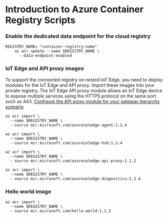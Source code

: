 <h1>Introduction to Azure Container Registry Scripts</h1>


<h3>Enable the dedicated data endpoint for the cloud registry</h3>


```
REGISTRY_NAME= "container-registry-name"
    az acr update --name $REGISTRY_NAME \
      --data-endpoint-enabled
```

<h3>IoT Edge and API proxy images</h3>

To support the connected registry on nested IoT Edge, you need to deploy modules for the IoT Edge and API proxy. Import these images into your private registry.
The IoT Edge API proxy module allows an IoT Edge device to expose multiple services using the HTTPS protocol on the same port such as 443.
<a href="https://docs.microsoft.com/en-us/azure/iot-edge/how-to-configure-api-proxy-module?view=iotedge-2020-11">Configure the API proxy module for your gateway hierarchy scenario</a>

```
az acr import \
  --name $REGISTRY_NAME \
  --source mcr.microsoft.com/azureiotedge-agent:1.2.4

az acr import \
  --name $REGISTRY_NAME \
  --source mcr.microsoft.com/azureiotedge-hub:1.2.4

az acr import \
  --name $REGISTRY_NAME \
  --source mcr.microsoft.com/azureiotedge-api-proxy:1.1.2

az acr import \
  --name $REGISTRY_NAME \
  --source mcr.microsoft.com/azureiotedge-diagnostics:1.2.4
```


<h3>Hello world image</h3>

```
az acr import \
  --name $REGISTRY_NAME \
  --source mcr.microsoft.com/hello-world:1.1.2
```

